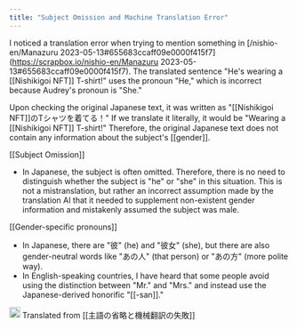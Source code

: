 ```yaml
---
title: "Subject Omission and Machine Translation Error"
---
```


I noticed a translation error when trying to mention something in [/nishio-en/Manazuru 2023-05-13#655683ccaff09e0000f415f7](https://scrapbox.io/nishio-en/Manazuru 2023-05-13#655683ccaff09e0000f415f7). The translated sentence "He's wearing a [[Nishikigoi NFT]] T-shirt!" uses the pronoun "He," which is incorrect because Audrey's pronoun is "She."

Upon checking the original Japanese text, it was written as "[[Nishikigoi NFT]]のTシャツを着てる！" If we translate it literally, it would be "Wearing a [[Nishikigoi NFT]] T-shirt!" Therefore, the original Japanese text does not contain any information about the subject's [[gender]].

[[Subject Omission]]
- In Japanese, the subject is often omitted. Therefore, there is no need to distinguish whether the subject is "he" or "she" in this situation. This is not a mistranslation, but rather an incorrect assumption made by the translation AI that it needed to supplement non-existent gender information and mistakenly assumed the subject was male.

[[Gender-specific pronouns]]
- In Japanese, there are "彼" (he) and "彼女" (she), but there are also gender-neutral words like "あの人" (that person) or "あの方" (more polite way).
- In English-speaking countries, I have heard that some people avoid using the distinction between "Mr." and "Mrs." and instead use the Japanese-derived honorific "[[-san]]."

<img src='https://scrapbox.io/api/pages/nishio-en/en/icon' alt='en.icon' height="19.5"/>
Translated from [[主語の省略と機械翻訳の失敗]]